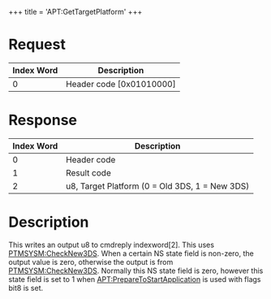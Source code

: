 +++
title = 'APT:GetTargetPlatform'
+++

# Request

| Index Word | Description                |
|------------|----------------------------|
| 0          | Header code \[0x01010000\] |

# Response

| Index Word | Description                                    |
|------------|------------------------------------------------|
| 0          | Header code                                    |
| 1          | Result code                                    |
| 2          | u8, Target Platform (0 = Old 3DS, 1 = New 3DS) |

# Description

This writes an output u8 to cmdreply indexword\[2\]. This uses
[PTMSYSM:CheckNew3DS](PTMSYSM:CheckNew3DS "wikilink"). When a certain NS
state field is non-zero, the output value is zero, otherwise the output
is from [PTMSYSM:CheckNew3DS](PTMSYSM:CheckNew3DS "wikilink"). Normally
this NS state field is zero, however this state field is set to 1 when
[<APT:PrepareToStartApplication>](APT:PrepareToStartApplication "wikilink")
is used with flags bit8 is set.
